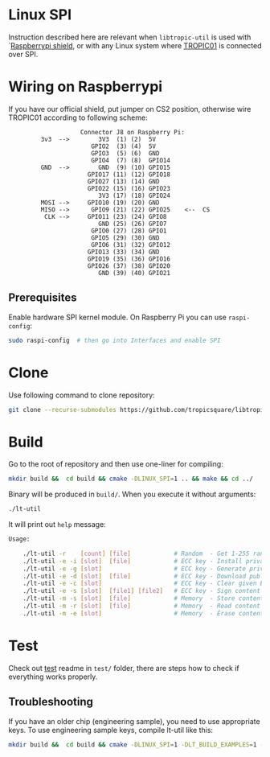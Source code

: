 
# Linux SPI

Instruction described here are relevant when `libtropic-util` is used with `[Raspberrypi shield](https://github.com/tropicsquare/tropic01-raspberrypi-shield-hw), or with any Linux system where [TROPIC01](https://www.tropicsquare.com/tropic01) is connected over SPI.

# Wiring on Raspberrypi

If you have our official shield, put jumper on CS2 position, otherwise wire TROPIC01 according to following scheme:

```
                    Connector J8 on Raspberry Pi:
         3v3  -->        3V3  (1) (2)  5V    
                       GPIO2  (3) (4)  5V    
                       GPIO3  (5) (6)  GND   
                       GPIO4  (7) (8)  GPIO14
         GND  -->        GND  (9) (10) GPIO15
                      GPIO17 (11) (12) GPIO18
                      GPIO27 (13) (14) GND   
                      GPIO22 (15) (16) GPIO23
                         3V3 (17) (18) GPIO24
         MOSI -->     GPIO10 (19) (20) GND   
         MISO -->      GPIO9 (21) (22) GPIO25    <--  CS
          CLK -->     GPIO11 (23) (24) GPIO8 
                         GND (25) (26) GPIO7 
                       GPIO0 (27) (28) GPIO1 
                       GPIO5 (29) (30) GND   
                       GPIO6 (31) (32) GPIO12
                      GPIO13 (33) (34) GND   
                      GPIO19 (35) (36) GPIO16
                      GPIO26 (37) (38) GPIO20
                         GND (39) (40) GPIO21

```

## Prerequisites
Enable hardware SPI kernel module. On Raspberry Pi you can use `raspi-config`:

```sh
sudo raspi-config  # then go into Interfaces and enable SPI
```

# Clone

Use following command to clone repository:
```bash
git clone --recurse-submodules https://github.com/tropicsquare/libtropic-util
```

# Build
Go to the root of repository and then use one-liner for compiling:
```bash
mkdir build &&  cd build && cmake -DLINUX_SPI=1 .. && make && cd ../
```

Binary will be produced in `build/`. When you execute it without arguments:
```bash
./lt-util
```

It will print out `help` message:
```bash
Usage:

	./lt-util -r    [count] [file]            # Random  - Get 1-255 random bytes and store them into file
	./lt-util -e -i [slot]  [file]            # ECC key - Install private key from keypair.bin into a given slot
	./lt-util -e -g [slot]                    # ECC key - Generate private key in a given slot
	./lt-util -e -d [slot]  [file]            # ECC key - Download public key from given slot into file
	./lt-util -e -c [slot]                    # ECC key - Clear given ECC slot
	./lt-util -e -s [slot]  [file1] [file2]   # ECC key - Sign content of file1 (max size is 4095B) with key from a given slot and store resulting signature into file2
	./lt-util -m -s [slot]  [file]            # Memory  - Store content of filename (max size is 444B)  into memory slot
	./lt-util -m -r [slot]  [file]            # Memory  - Read content of memory slot (max size is 444B) into filename
	./lt-util -m -e [slot]                    # Memory  - Erase content of memory slot

```




# Test

Check out [test](https://github.com/tropicsquare/libtropic-util/test/README.md) readme in `test/` folder, there are steps how to check if everything works properly.




## Troubleshooting
If you have an older chip (engineering sample), you need to use appropriate keys. To use engineering
sample keys, compile lt-util like this:

```sh
mkdir build &&  cd build && cmake -DLINUX_SPI=1 -DLT_BUILD_EXAMPLES=1 -DLT_SH0_PRIV_PATH=../libtropic/provisioning_data/sh0_priv_engineering_sample01.pem .. && make
```